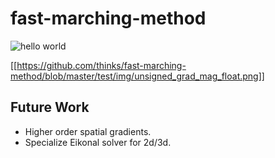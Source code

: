 # fast-marching-method

![hello world](/fast-marching-method/test/img/unsigned_grad_mag_float.png "grad mag")

[[https://github.com/thinks/fast-marching-method/blob/master/test/img/unsigned_grad_mag_float.png]]

## Future Work
* Higher order spatial gradients.
* Specialize Eikonal solver for 2d/3d.
